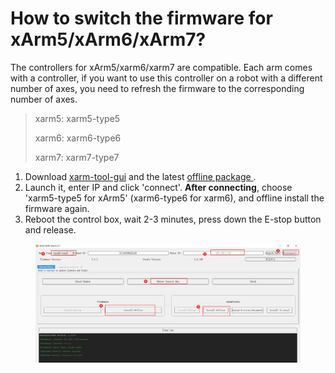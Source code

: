 # How to switch the firmware for xArm5/xArm6/xArm7?

The controllers for xArm5/xarm6/xarm7 are compatible. Each arm comes with a controller, if you want to use this controller on a robot with a different number of axes, you need to refresh the firmware to the corresponding number of axes.



> xarm5: xarm5-type5
>
> xarm6: xarm6-type6
>
> xarm7: xarm7-type7

1. Download [xarm-tool-gui](https://drive.google.com/drive/folders/1WOcMMRXo0XACg48d3BR2Ki-kUKioCyGm?usp=drive\_link) and the latest [offline package ](https://drive.google.com/drive/folders/19-\_vdYv1og5xDX-S3iXJ75YdrsxRDkiT?usp=drive\_link).
2. Launch it, enter IP and click 'connect'. **After connecting**, choose 'xarm5-type5 for xArm5' (xarm6-type6 for xarm6), and offline install the firmware again.
3. Reboot the control box, wait 2-3 minutes, press down the E-stop button and release.

<figure><img src="../.gitbook/assets/image (1) (1) (1) (1) (1).png" alt=""><figcaption></figcaption></figure>


